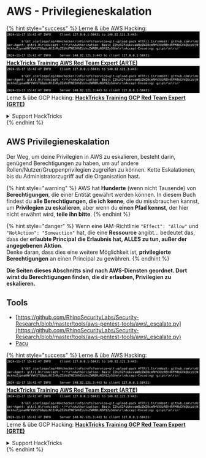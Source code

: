 # AWS - Privilegieneskalation

{% hint style="success" %}
Lerne & übe AWS Hacking:<img src="../../../.gitbook/assets/image (1).png" alt="" data-size="line">[**HackTricks Training AWS Red Team Expert (ARTE)**](https://training.hacktricks.xyz/courses/arte)<img src="../../../.gitbook/assets/image (1).png" alt="" data-size="line">\
Lerne & übe GCP Hacking: <img src="../../../.gitbook/assets/image (2).png" alt="" data-size="line">[**HackTricks Training GCP Red Team Expert (GRTE)**<img src="../../../.gitbook/assets/image (2).png" alt="" data-size="line">](https://training.hacktricks.xyz/courses/grte)

<details>

<summary>Support HackTricks</summary>

* Überprüfe die [**Abonnementpläne**](https://github.com/sponsors/carlospolop)!
* **Tritt der** 💬 [**Discord-Gruppe**](https://discord.gg/hRep4RUj7f) oder der [**Telegram-Gruppe**](https://t.me/peass) bei oder **folge** uns auf **Twitter** 🐦 [**@hacktricks\_live**](https://twitter.com/hacktricks\_live)**.**
* **Teile Hacking-Tricks, indem du PRs an die** [**HackTricks**](https://github.com/carlospolop/hacktricks) und [**HackTricks Cloud**](https://github.com/carlospolop/hacktricks-cloud) GitHub-Repos sendest.

</details>
{% endhint %}

## AWS Privilegieneskalation

Der Weg, um deine Privilegien in AWS zu eskalieren, besteht darin, genügend Berechtigungen zu haben, um auf andere Rollen/Nutzer/Gruppenprivilegien zugreifen zu können. Kette Eskalationen, bis du Administratorzugriff auf die Organisation hast.

{% hint style="warning" %}
AWS hat **Hunderte** (wenn nicht Tausende) von **Berechtigungen**, die einer Entität gewährt werden können. In diesem Buch findest du **alle Berechtigungen, die ich kenne**, die du missbrauchen kannst, um **Privilegien zu eskalieren**, aber wenn du **einen Pfad kennst**, der hier nicht erwähnt wird, **teile ihn bitte**.
{% endhint %}

{% hint style="danger" %}
Wenn eine IAM-Richtlinie `"Effect": "Allow"` und `"NotAction": "Someaction"` hat, die eine **Ressource** angibt... bedeutet das, dass der **erlaubte Principal** **die Erlaubnis hat, ALLES zu tun, außer der angegebenen Aktion**.\
Denke daran, dass dies eine weitere Möglichkeit ist, **privilegierte Berechtigungen** an einen Principal zu gewähren.
{% endhint %}

**Die Seiten dieses Abschnitts sind nach AWS-Diensten geordnet. Dort wirst du Berechtigungen finden, die dir erlauben, Privilegien zu eskalieren.**

## Tools

* [https://github.com/RhinoSecurityLabs/Security-Research/blob/master/tools/aws-pentest-tools/aws\_escalate.py](https://github.com/RhinoSecurityLabs/Security-Research/blob/master/tools/aws-pentest-tools/aws\_escalate.py)
* [Pacu](https://github.com/RhinoSecurityLabs/pacu)

{% hint style="success" %}
Lerne & übe AWS Hacking:<img src="../../../.gitbook/assets/image (1).png" alt="" data-size="line">[**HackTricks Training AWS Red Team Expert (ARTE)**](https://training.hacktricks.xyz/courses/arte)<img src="../../../.gitbook/assets/image (1).png" alt="" data-size="line">\
Lerne & übe GCP Hacking: <img src="../../../.gitbook/assets/image (2).png" alt="" data-size="line">[**HackTricks Training GCP Red Team Expert (GRTE)**<img src="../../../.gitbook/assets/image (2).png" alt="" data-size="line">](https://training.hacktricks.xyz/courses/grte)

<details>

<summary>Support HackTricks</summary>

* Überprüfe die [**Abonnementpläne**](https://github.com/sponsors/carlospolop)!
* **Tritt der** 💬 [**Discord-Gruppe**](https://discord.gg/hRep4RUj7f) oder der [**Telegram-Gruppe**](https://t.me/peass) bei oder **folge** uns auf **Twitter** 🐦 [**@hacktricks\_live**](https://twitter.com/hacktricks\_live)**.**
* **Teile Hacking-Tricks, indem du PRs an die** [**HackTricks**](https://github.com/carlospolop/hacktricks) und [**HackTricks Cloud**](https://github.com/carlospolop/hacktricks-cloud) GitHub-Repos sendest.

</details>
{% endhint %}
